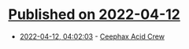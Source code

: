 # [Published on 2022-04-12](index.md)

* [2022-04-12, 04:02:03](https://news.ycombinator.com/item?id=30998462) - [Ceephax Acid Crew](http://www.ceephax.co.uk/index.htm)
